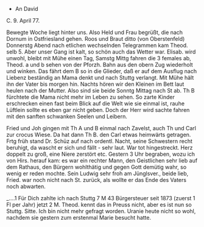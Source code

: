 + An David

 C. 9. April 77.

Bewegte Woche liegt hinter uns. Also Held und Frau begrüßt, die nach Dornum in Ostfriesland gehen. Roos und Braut ditto (von Oberstenfeld) 
Donnerstg Abend nach etlichen wechselnden Telegrammen kam Theod. selb 5. Aber unser Gang ist kalt, so schön auch das Wetter war. Elisab. wird unwohl, bleibt mit Mühe einen Tag, Samstg Mittg fahren die 3 females ab, Theod. a und b sehen von der Pforzh. Bahn aus den obern Zug wiederholt und winken. Das fährt dem B so in die Glieder, daß er auf dem Ausflug nach Liebenz beständig an Mama denkt und nach Stuttg verlangt. Mit Mühe hält ihn der Vater bis morgen hin. Nachts hören wir den Kleinen im Bett laut heulen nach der Mutter. Also sind sie beide Sonntg Mittag nach St ab. Th B fürchtete die Mama nicht mehr im Leben zu sehen. So zarte Kinder erschrecken einen fast beim Blick auf die Welt wie sie einmal ist, rauhe Lüftlein sollte es eben gar nicht geben. Doch der Herr wird sachte fahren mit den sanften schwanken Seelen und Leibern.

Fried und Joh gingen mit Th A und B einmal nach Zavelst, auch Th und Carl zur crocus Wiese. Da hat dann Th B. den Carl etwas heimwärts getragen. 
Frtg früh stand Dr. Schüz auf nach ordentl. Nacht, seine Schwestern recht beruhigt, da wascht er sich und fällt - sehr laut. War tot hingestreckt. Herz doppelt zu groß, eine Niere zerstört etc. Gestern 3 Uhr begraben, wozu ich von Hirs. herauf kam: es war ein rechter Mann, den Geistlichen sehr lieb auf dem Rathaus, den Bürgern wohlthätig und gegen Gott demütig wahr, so wenig er reden mochte. Sein Ludwig sehr froh am Jünglsver., beide lieb, Fried. war noch nicht nach St. zurück, als wollte er das Ende des Vaters noch abwarten.

_....1 Für Dich zahlte ich nach Stuttg 7 M 43 Bürgersteuer seit 1873 (zuerst 1 Fl per Jahr) jetzt 2 M. Theod. kennt das in Preuss nicht, aber es ist nun so Stuttg. Sitte. Ich bin nicht mehr gefragt worden. 
Uranie heute nicht so wohl, nachdem sie gestern zum erstenmal Marie besucht hatte.
